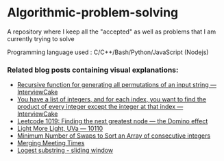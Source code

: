 # Algorithmic-problem-solving

A repository where I keep all the "accepted" as well as problems that I am currently trying to solve

Programming language used : C/C++/Bash/Python/JavaScript (Nodejs)

### Related blog posts containing visual explanations:

- [Recursive function for generating all permutations of an input string — InterviewCake](https://medium.com/consol/recursive-function-for-generating-all-permutations-of-an-input-string-interviewcake-dfb2c2a834e)
- [You have a list of integers, and for each index, you want to find the product of every integer except the integer at that index — InterviewCake](https://medium.com/consol/you-have-a-list-of-integers-and-for-each-index-you-want-to-find-the-product-of-every-integer-81c5f3c9b63a)
- [Leetcode 1019: Finding the next greatest node — the Domino effect](https://medium.com/consol/leetcode-1019-finding-the-next-greatest-node-the-domino-effect-a2786c0cf8fa)
- [Light More Light, UVa — 10110](https://medium.com/consol/light-more-light-uva-10110-8adfbe86a68f)
- [Minimum Number of Swaps to Sort an Array of consecutive integers](https://medium.com/consol/minimum-number-of-swaps-to-sort-an-array-of-consecutive-integers-5cad9c6533bb)
- [Merging Meeting Times](https://medium.com/consol/merging-meeting-times-327c3c634fa7)
- [Logest substring - sliding window](https://medium.com/consol/longest-substring-with-the-same-letters-after-replacement-sliding-window-a00760a36e85)

